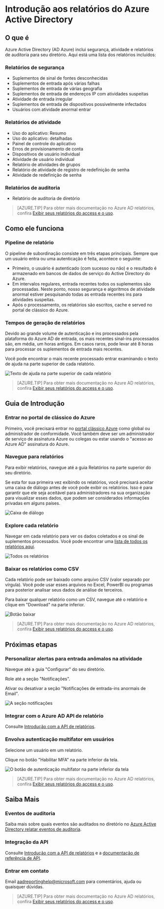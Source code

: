 <properties
   pageTitle="Azure Active Directory ao relatar: Guia de Introdução | Microsoft Azure"
   description="Lista os vários relatórios disponíveis nos relatórios do Active Directory do Azure"
   services="active-directory"
   documentationCenter=""
   authors="dhanyahk"
   manager="femila"
   editor=""/>

<tags
   ms.service="active-directory"
   ms.devlang="na"
   ms.topic="get-started-article"
   ms.tgt_pltfrm="na"
   ms.workload="identity"
   ms.date="03/07/2016"
   ms.author="dhanyahk"/>

# <a name="getting-started-with-azure-active-directory-reporting"></a>Introdução aos relatórios do Azure Active Directory

## <a name="what-it-is"></a>O que é

Azure Active Directory (AD Azure) inclui segurança, atividade e relatórios de auditoria para seu diretório. Aqui está uma lista dos relatórios incluídos:

### <a name="security-reports"></a>Relatórios de segurança

- Suplementos de sinal de fontes desconhecidas
- Suplementos de entrada após várias falhas
- Suplementos de entrada de várias geografia
- Suplementos de entrada de endereços IP com atividades suspeitas
- Atividade de entrada irregular
- Suplementos de entrada de dispositivos possivelmente infectados
- Usuários com atividade anormal entrar

### <a name="activity-reports"></a>Relatórios de atividade

- Uso do aplicativo: Resumo
- Uso do aplicativo: detalhadas
- Painel de controle do aplicativo
- Erros de provisionamento de conta
- Dispositivos de usuário individual
- Atividade de usuário individual
- Relatório de atividades de grupos
- Relatório de atividade de registro de redefinição de senha
- Atividade de redefinição de senha

### <a name="audit-reports"></a>Relatórios de auditoria

- Relatório de auditoria de diretório

> [AZURE.TIP] Para obter mais documentação no Azure AD relatórios, confira [Exibir seus relatórios do access e o uso](active-directory-view-access-usage-reports.md).



## <a name="how-it-works"></a>Como ele funciona


### <a name="reporting-pipeline"></a>Pipeline de relatório

O pipeline de subordinação consiste em três etapas principais. Sempre que um usuário entra ou uma autenticação é feita, acontece o seguinte:

- Primeiro, o usuário é autenticado (com sucesso ou não) e o resultado é armazenado em bancos de dados de serviço do Active Directory do Azure.
- Em intervalos regulares, entrada recentes todos os suplementos são processadas. Neste ponto, nosso segurança e algoritmos de atividade anormal estiver pesquisando todas as entrada recentes ins para atividades suspeitas.
- Após o processamento, os relatórios são escritos, cache e served no portal de clássico do Azure.

### <a name="report-generation-times"></a>Tempos de geração de relatórios

Devido ao grande volume de autenticação e ins processados pela plataforma do Azure AD de entrada, os mais recentes sinal-ins processados são, em média, um horas antigos. Em casos raros, pode levar até 8 horas para processar os suplementos de entrada mais recentes.

Você pode encontrar o mais recente processado entrar examinando o texto de ajuda na parte superior de cada relatório.

![Texto de ajuda na parte superior de cada relatório](./media/active-directory-reporting-getting-started/reportingWatermark.PNG)

> [AZURE.TIP] Para obter mais documentação no Azure AD relatórios, confira [Exibir seus relatórios do access e o uso](active-directory-view-access-usage-reports.md).



## <a name="getting-started"></a>Guia de Introdução


### <a name="sign-into-the-azure-classic-portal"></a>Entrar no portal de clássico do Azure

Primeiro, você precisará entrar no [portal clássico Azure](https://manage.windowsazure.com) como global ou administrador de conformidade. Você também deve ser um administrador de serviço de assinatura Azure ou colegas ou estar usando o "acesso ao Azure AD" assinatura do Azure.

### <a name="navigate-to-reports"></a>Navegue para relatórios

Para exibir relatórios, navegue até a guia Relatórios na parte superior do seu diretório.

Se esta for sua primeira vez exibindo os relatórios, você precisará aceitar uma caixa de diálogo antes de você pode exibir os relatórios. Isso é para garantir que ele seja aceitável para administradores na sua organização para visualizar esses dados, que podem ser considerados informações privadas em alguns países.

![Caixa de diálogo](./media/active-directory-reporting-getting-started/dialogBox.png)

### <a name="explore-each-report"></a>Explore cada relatório

Navegar em cada relatório para ver os dados coletados e os sinal de suplementos processados. Você pode encontrar uma [lista de todos os relatórios aqui](active-directory-reporting-guide.md).

![Todos os relatórios](./media/active-directory-reporting-getting-started/reportsMain.png)

### <a name="download-the-reports-as-csv"></a>Baixar os relatórios como CSV

Cada relatório pode ser baixado como arquivo CSV (valor separado por vírgula). Você pode usar esses arquivos no Excel, PowerBI ou programas para posterior analisar seus dados de análise de terceiros.

Para baixar qualquer relatório como um CSV, navegue até o relatório e clique em "Download" na parte inferior.

![Botão baixar](./media/active-directory-reporting-getting-started/downloadButton.png)

> [AZURE.TIP] Para obter mais documentação no Azure AD relatórios, confira [Exibir seus relatórios do access e o uso](active-directory-view-access-usage-reports.md).





## <a name="next-steps"></a>Próximas etapas

### <a name="customize-alerts-for-anomalous-sign-in-activity"></a>Personalizar alertas para entrada anômalos na atividade

Navegue até a guia "Configurar" do seu diretório.

Role até a seção "Notificações".

Ativar ou desativar a seção "Notificações de entrada-ins anormais de Email".

![A seção notificações](./media/active-directory-reporting-getting-started/notificationsSection.png)

### <a name="integrate-with-the-azure-ad-reporting-api"></a>Integrar com o Azure AD API de relatório

Consulte [Introdução com a API de relatórios](active-directory-reporting-api-getting-started.md).

### <a name="engage-multi-factor-authentication-on-users"></a>Envolva autenticação multifator em usuários

Selecione um usuário em um relatório.

Clique no botão "Habilitar MFA" na parte inferior da tela.

![O botão de autenticação multifator na parte inferior da tela](./media/active-directory-reporting-getting-started/mfaButton.png)

> [AZURE.TIP] Para obter mais documentação no Azure AD relatórios, confira [Exibir seus relatórios do access e o uso](active-directory-view-access-usage-reports.md).




## <a name="learn-more"></a>Saiba Mais


### <a name="audit-events"></a>Eventos de auditoria

Saiba mais sobre quais eventos são auditados no diretório no [Azure Active Directory relatar eventos de auditoria](active-directory-reporting-audit-events.md).

### <a name="api-integration"></a>Integração da API

Consulte [Introdução com a API de relatórios](active-directory-reporting-api-getting-started.md) e a [documentação de referência de API](https://msdn.microsoft.com/library/azure/mt126081.aspx).

### <a name="get-in-touch"></a>Entrar em contato

Email [aadreportinghelp@microsoft.com](mailto:aadreportinghelp@microsoft.com) para comentários, ajuda ou quaisquer dúvidas.

> [AZURE.TIP] Para obter mais documentação no Azure AD relatórios, confira [Exibir seus relatórios do access e o uso](active-directory-view-access-usage-reports.md).
